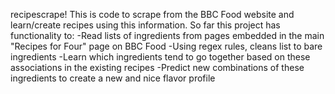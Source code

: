 recipescrape!
This is code to scrape from the BBC Food website and learn/create recipes using this information.
So far this project has functionality to:
-Read lists of ingredients from pages embedded in the main "Recipes for Four" page on BBC Food
-Using regex rules, cleans list to bare ingredients
-Learn which ingredients tend to go together based on these associations in the existing recipes
-Predict new combinations of these ingredients to create a new and nice flavor profile
